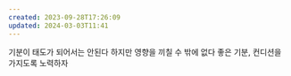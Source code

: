 ```yaml
---
created: 2023-09-28T17:26:09
updated: 2024-03-03T11:41
---
```

기분이 태도가 되어서는 안된다
하지만 영향을 끼칠 수 밖에 없다
좋은 기분, 컨디션을 가지도록 노력하자